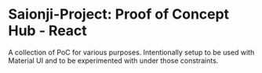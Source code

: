 # Saionji-Project: Proof of Concept Hub - React

A collection of PoC for various purposes.
Intentionally setup to be used with Material UI and to be experimented with under those constraints.
